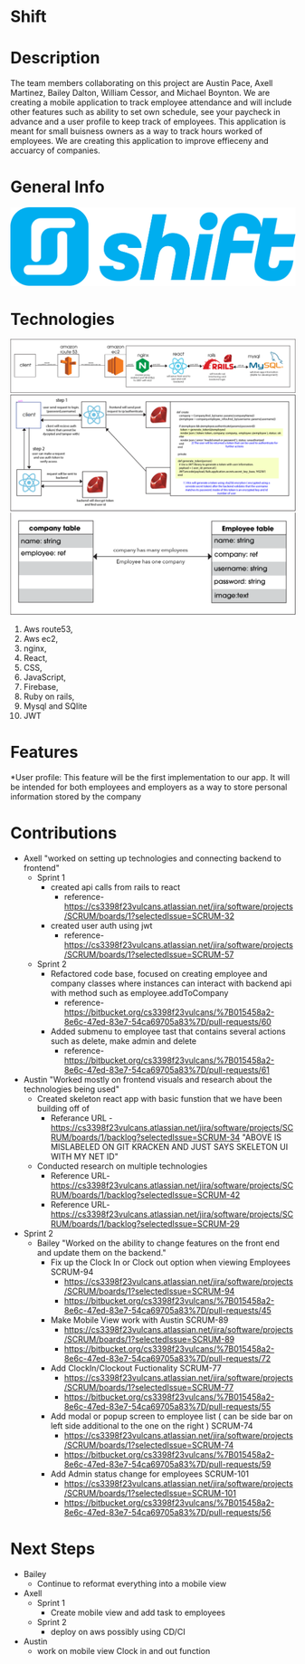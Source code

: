 # Shift #

# Description #
The team members collaborating on this project are Austin Pace,
Axell Martinez, Bailey Dalton, William Cessor, and Michael Boynton.
We are creating a mobile application to track employee attendance and will
include other features such as ability to set own schedule, see your 
paycheck in advance and a user profile to keep track of employees.
This application is meant for small buisness owners as a way 
to track hours worked of employees. We are creating this application
to improve effieceny and accuarcy of companies.

# General Info #

![Scheme](readme_images/shiftlogo.png)

# Technologies #
![Scheme](readme_images/awsExplained.png)
![Scheme](readme_images/jwtexplained.png)
![Scheme](readme_images/databasescheme.png)
1. Aws route53,
2. Aws ec2,
3. nginx,
4. React,
5. CSS,
6. JavaScript,
7. Firebase,
8. Ruby on rails,
9. Mysql and SQlite
10. JWT

# Features #
*User profile: This feature will be the first implementation to our app. 
It will be intended for both employees and employers as a way to store
personal information stored by the company

# Contributions #
* Axell "worked on setting up technologies and connecting backend to frontend"
  * Sprint 1
    * created api calls from rails to react         
      * reference-https://cs3398f23vulcans.atlassian.net/jira/software/projects/SCRUM/boards/1?selectedIssue=SCRUM-32
    * created user auth using jwt
      * reference-https://cs3398f23vulcans.atlassian.net/jira/software/projects/SCRUM/boards/1?selectedIssue=SCRUM-57
  * Sprint 2
    * Refactored code base, focused on creating employee and company classes where instances can interact with backend api with method such as employee.addToCompany
      * reference-https://bitbucket.org/cs3398f23vulcans/%7B015458a2-8e6c-47ed-83e7-54ca69705a83%7D/pull-requests/60
    * Added submenu to employee tast that contains several actions such as delete, make admin and delete
      * reference-https://bitbucket.org/cs3398f23vulcans/%7B015458a2-8e6c-47ed-83e7-54ca69705a83%7D/pull-requests/61
* Austin "Worked mostly on frontend visuals and research about the technologies being used"
    * Created skeleton react app with basic funstion that we have been building off of
        * Referance URL - https://cs3398f23vulcans.atlassian.net/jira/software/projects/SCRUM/boards/1/backlog?selectedIssue=SCRUM-34
        "ABOVE IS MISLABELED ON GIT KRACKEN AND JUST SAYS SKELETON UI WITH MY NET ID"
    * Conducted research on multiple technologies
        * Reference URL-https://cs3398f23vulcans.atlassian.net/jira/software/projects/SCRUM/boards/1/backlog?selectedIssue=SCRUM-42
        * Reference URL-https://cs3398f23vulcans.atlassian.net/jira/software/projects/SCRUM/boards/1/backlog?selectedIssue=SCRUM-29
* Sprint 2
    * Bailey "Worked on the ability to change features on the front end and update them on the backend."
        * Fix up the Clock In or Clock out option when viewing Employees SCRUM-94
          * https://cs3398f23vulcans.atlassian.net/jira/software/projects/SCRUM/boards/1?selectedIssue=SCRUM-94
          * https://bitbucket.org/cs3398f23vulcans/%7B015458a2-8e6c-47ed-83e7-54ca69705a83%7D/pull-requests/45
        * Make Mobile View work with Austin SCRUM-89
          * https://cs3398f23vulcans.atlassian.net/jira/software/projects/SCRUM/boards/1?selectedIssue=SCRUM-89
          * https://bitbucket.org/cs3398f23vulcans/%7B015458a2-8e6c-47ed-83e7-54ca69705a83%7D/pull-requests/72
        * Add ClockIn/Clockout Fuctionality SCRUM-77
          * https://cs3398f23vulcans.atlassian.net/jira/software/projects/SCRUM/boards/1?selectedIssue=SCRUM-77
          * https://bitbucket.org/cs3398f23vulcans/%7B015458a2-8e6c-47ed-83e7-54ca69705a83%7D/pull-requests/55
        * Add modal or popup screen to employee list ( can be side bar on left side additional to the one on the right ) SCRUM-74
          * https://cs3398f23vulcans.atlassian.net/jira/software/projects/SCRUM/boards/1?selectedIssue=SCRUM-74
          * https://bitbucket.org/cs3398f23vulcans/%7B015458a2-8e6c-47ed-83e7-54ca69705a83%7D/pull-requests/59
        * Add Admin status change for employees SCRUM-101
          * https://cs3398f23vulcans.atlassian.net/jira/software/projects/SCRUM/boards/1?selectedIssue=SCRUM-101
          * https://bitbucket.org/cs3398f23vulcans/%7B015458a2-8e6c-47ed-83e7-54ca69705a83%7D/pull-requests/56


# Next Steps #
* Bailey
  * Continue to reformat everything into a mobile view
* Axell
  * Sprint 1
    * Create mobile view and add task to employees
  * Sprint 2
    * deploy on aws possibly using CD/CI
* Austin
  * work on mobile view Clock in and out function